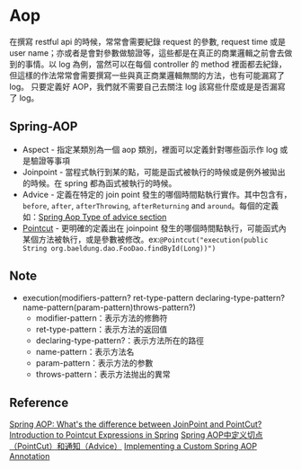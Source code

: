 # Aop
在撰寫 restful api 的時候，常常會需要紀錄 request 的參數, request time 或是 user name；亦或者是會對參數做驗證等，這些都是在真正的商業邏輯之前會去做到的事情。以 log 為例，當然可以在每個 controller 的 method 裡面都去紀錄，但這樣的作法常常會需要撰寫一些與真正商業邏輯無關的方法，也有可能漏寫了 log。
只要定義好 AOP，我們就不需要自己去關注 log 該寫些什麼或是是否漏寫了 log。

## Spring-AOP

* Aspect - 指定某類別為一個 aop 類別，裡面可以定義針對哪些函示作 log 或是驗證等事項
* Joinpoint - 當程式執行到某的點，可能是函式被執行的時候或是例外被拋出的時候。在 spring 都為函式被執行的時候。
* Advice - 定義在特定的 join point 發生的哪個時間點執行實作。其中包含有，`before`, `after`, `afterThrowing`, `afterReturning` and `around`。每個的定義如：[Spring Aop Type of advice section](https://docs.spring.io/spring/docs/4.3.15.RELEASE/spring-framework-reference/html/aop.html)
* [Pointcut](https://www.baeldung.com/spring-aop-pointcut-tutorial) - 更明確的定義出在 joinpoint 發生的哪個時間點執行，可能函式內某個方法被執行，或是參數被修改。ex:`@Pointcut("execution(public String org.baeldung.dao.FooDao.findById(Long))")`

## Note
* execution(modifiers-pattern? ret-type-pattern declaring-type-pattern? name-pattern(param-pattern)throws-pattern?)
    * modifier-pattern：表示方法的修飾符
    * ret-type-pattern：表示方法的返回值
    * declaring-type-pattern?：表示方法所在的路徑
    * name-pattern：表示方法名
    * param-pattern：表示方法的参數
    * throws-pattern：表示方法抛出的異常
    
## Reference
[Spring AOP: What's the difference between JoinPoint and PointCut?](https://stackoverflow.com/questions/15447397/spring-aop-whats-the-difference-between-joinpoint-and-pointcut)
[Introduction to Pointcut Expressions in Spring](https://www.baeldung.com/spring-aop-pointcut-tutorial)
[Spring AOP中定义切点（PointCut）和通知（Advice）](https://www.tianmaying.com/tutorial/spring-aop-point-advice)
[Implementing a Custom Spring AOP Annotation](https://www.baeldung.com/spring-aop-annotation)
